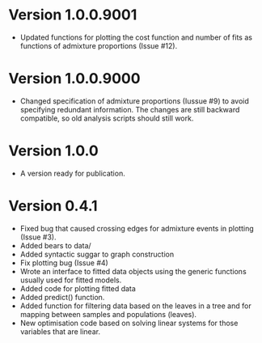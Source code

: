 # Version 1.0.0.9001

 * Updated functions for plotting the cost function and number of fits as functions of admixture
   proportions (Issue #12).

# Version 1.0.0.9000

 * Changed specification of admixture proportions (Iussue #9) to avoid specifying redundant
   information. The changes are still backward compatible, so old analysis scripts should
   still work.


# Version 1.0.0

 * A version ready for publication.

# Version 0.4.1

 * Fixed bug that caused crossing edges for admixture events in plotting (Issue #3).
 * Added bears to data/
 * Added syntactic suggar to graph construction
 * Fix plotting bug (Issue #4)
 * Wrote an interface to fitted data objects using the generic functions usually used
   for fitted models.
 * Added code for plotting fitted data
 * Added predict() function.
 * Added function for filtering data based on the leaves in a tree and for mapping
   between samples and populations (leaves).
 * New optimisation code based on solving linear systems for those variables that are linear.
 
